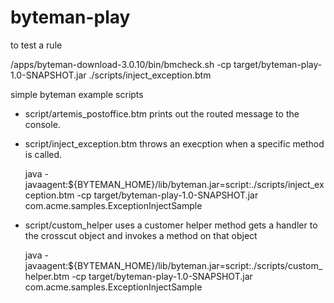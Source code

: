 # byteman-play

to test a rule

/apps/byteman-download-3.0.10/bin/bmcheck.sh -cp target/byteman-play-1.0-SNAPSHOT.jar ./scripts/inject_exception.btm




simple byteman example scripts

- script/artemis_postoffice.btm
  prints out the routed message to the console.

- script/inject_exception.btm
   throws an execption when a specific method is called.

    java  -javaagent:${BYTEMAN_HOME}/lib/byteman.jar=script:./scripts/inject_exception.btm -cp target/byteman-play-1.0-SNAPSHOT.jar com.acme.samples.ExceptionInjectSample

- script/custom_helper
    uses a customer helper method
    gets a handler to the crosscut object and invokes a method on that object

    java  -javaagent:${BYTEMAN_HOME}/lib/byteman.jar=script:./scripts/custom_helper.btm -cp target/byteman-play-1.0-SNAPSHOT.jar com.acme.samples.ExceptionInjectSample
